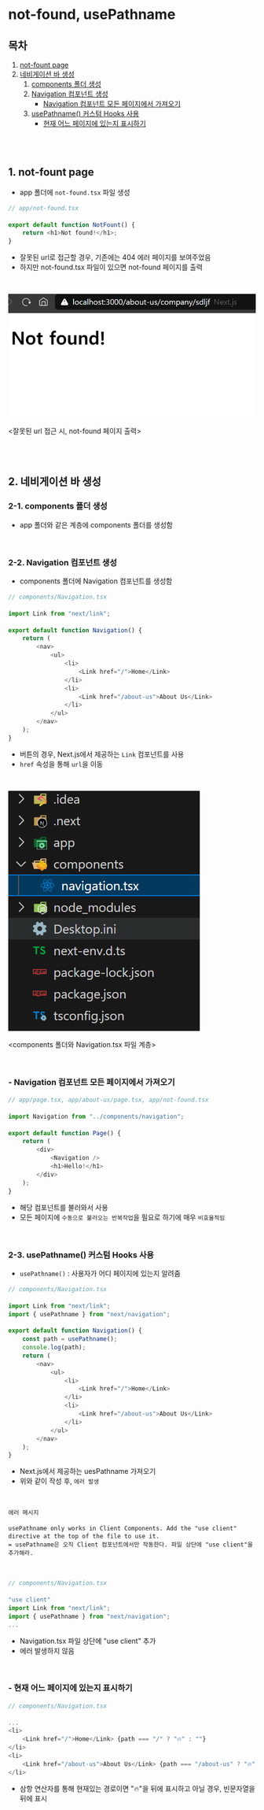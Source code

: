 # not-found, usePathname

## 목차

1. [not-fount page](#1-not-fount-page)
2. [네비게이션 바 생성](#2-네비게이션-바-생성)
    1. [components 폴더 생성](#2-1-components-폴더-생성)
    2. [Navigation 컴포넌트 생성](#2-2-navigation-컴포넌트-생성)
        - [Navigation 컴포넌트 모든 페이지에서 가져오기](#--navigation-컴포넌트-모든-페이지에서-가져오기)
    3. [usePathname() 커스텀 Hooks 사용](#2-3-usepathname-커스텀-hooks-사용)
        - [현재 어느 페이지에 있는지 표시하기](#--현재-어느-페이지에-있는지-표시하기)

<br>
<br>

## 1. not-fount page

- app 폴더에 `not-found.tsx` 파일 생성

```typescript
// app/not-found.tsx

export default function NotFount() {
    return <h1>Not found!</h1>;
}
```

- 잘못된 url로 접근할 경우, 기존에는 404 에러 페이지를 보여주었음
- 하지만 not-found.tsx 파일이 있으면 not-found 페이지를 출력

<br>

![not-found 페이지](../img/Nextjs_not_found_page.png)

<잘못된 url 접근 시, not-found 페이지 출력>

<br>
<br>

## 2. 네비게이션 바 생성

### 2-1. components 폴더 생성

- app 폴더와 같은 계층에 components 폴더를 생성함

<br>

### 2-2. Navigation 컴포넌트 생성

- components 폴더에 Navigation 컴포넌트를 생성함

```typescript
// components/Navigation.tsx

import Link from "next/link";

export default function Navigation() {
    return (
        <nav>
            <ul>
                <li>
                    <Link href="/">Home</Link>
                </li>
                <li>
                    <Link href="/about-us">About Us</Link>
                </li>
            </ul>
        </nav>
    );
}
```

- 버튼의 경우, Next.js에서 제공하는 `Link` 컴포넌트를 사용
- `href` 속성을 통해 `url`을 이동

<br>

![Navigation.tsx](../img/Nextjs_navigation_file.png)

<components 폴더와 Navigation.tsx 파일 계층>

<br>

### - Navigation 컴포넌트 모든 페이지에서 가져오기

```typescript
// app/page.tsx, app/about-us/page.tsx, app/not-found.tsx

import Navigation from "../components/navigation";

export default function Page() {
    return (
        <div>
            <Navigation />
            <h1>Hello!</h1>
        </div>
    );
}
```

- 해당 컴포넌트를 불러와서 사용
- 모든 페이지에 `수동으로 불러오는 반복작업`을 필요로 하기에 매우 `비효율적임`

<br>

### 2-3. usePathname() 커스텀 Hooks 사용

- `usePathname()` : 사용자가 어디 페이지에 있는지 알려줌

```typescript
// components/Navigation.tsx

import Link from "next/link";
import { usePathname } from "next/navigation";

export default function Navigation() {
    const path = usePathname();
    console.log(path);
    return (
        <nav>
            <ul>
                <li>
                    <Link href="/">Home</Link>
                </li>
                <li>
                    <Link href="/about-us">About Us</Link>
                </li>
            </ul>
        </nav>
    );
}
```

- Next.js에서 제공하는 uesPathname 가져오기
- 위와 같이 작성 후, `에러 발생`

<br>

```
에러 메시지

usePathname only works in Client Components. Add the "use client" directive at the top of the file to use it.
= usePathname은 오직 Client 컴포넌트에서만 작동한다. 파일 상단에 "use client"을 추가해라.
```

<br>

```typescript
// components/Navigation.tsx

"use client"
import Link from "next/link";
import { usePathname } from "next/navigation";
...
```

- Navigation.tsx 파일 상단에 "use client" 추가
- 에러 발생하지 않음

<br>

### - 현재 어느 페이지에 있는지 표시하기

```typescript
// components/Navigation.tsx

...
<li>
    <Link href="/">Home</Link> {path === "/" ? "🔥" : ""}
</li>
<li>
    <Link href="/about-us">About Us</Link> {path === "/about-us" ? "🔥" : ""}
</li>
```

- 삼항 연산자를 통해 현재있는 경로이면 "🔥"을 뒤에 표시하고 아닐 경우, 빈문자열을 뒤에 표시
